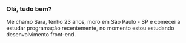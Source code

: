 ### Olá, tudo bem? ###

Me chamo Sara, tenho 23 anos, moro em São Paulo - SP e comecei a estudar programação recentemente, no momento estou estudando desenvolvimento front-end.
